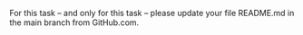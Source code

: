 For this task – and only for this task – please update your file README.md in the main branch from GitHub.com.
